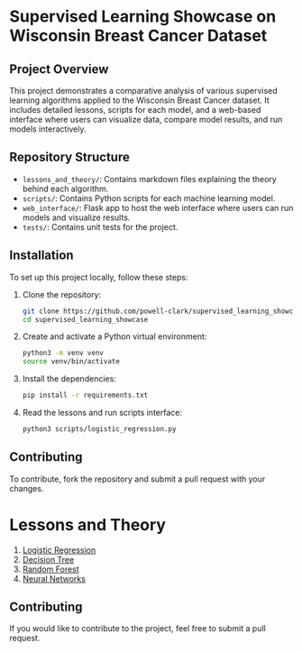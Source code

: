# Supervised Learning Showcase on Wisconsin Breast Cancer Dataset

## Project Overview

This project demonstrates a comparative analysis of various supervised learning algorithms applied to the Wisconsin Breast Cancer dataset. It includes detailed lessons, scripts for each model, and a web-based interface where users can visualize data, compare model results, and run models interactively.

## Repository Structure
- `lessons_and_theory/`: Contains markdown files explaining the theory behind each algorithm.
- `scripts/`: Contains Python scripts for each machine learning model.
- `web_interface/`: Flask app to host the web interface where users can run models and visualize results.
- `tests/`: Contains unit tests for the project.

## Installation
To set up this project locally, follow these steps:
1. Clone the repository:
    ```bash
    git clone https://github.com/powell-clark/supervised_learning_showcase.git
    cd supervised_learning_showcase
    ```

2. Create and activate a Python virtual environment:
    ```bash
    python3 -m venv venv
    source venv/bin/activate
    ```

3. Install the dependencies:
    ```bash
    pip install -r requirements.txt
    ```

4. Read the lessons and run scripts interface:
    ```bash
    python3 scripts/logistic_regression.py
    ```



## Contributing
To contribute, fork the repository and submit a pull request with your changes.

# Lessons and Theory
1. [Logistic Regression](lessons_and_theory/1_logistic_regression.md)
2. [Decision Tree](lessons_and_theory/2_decision_tree.md)
3. [Random Forest](lessons_and_theory/3_random_forest.md)
4. [Neural Networks](lessons_and_theory/4_neural_network.md)

## Contributing

If you would like to contribute to the project, feel free to submit a pull request.